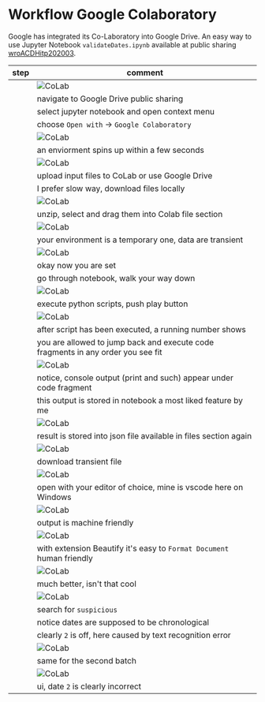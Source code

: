 # Workflow Google Colaboratory

Google has integrated its Co-Laboratory into Google Drive.
An easy way to use Jupyter Notebook `validateDates.ipynb`
available at public sharing [wroACDHitp202003](https://drive.google.com/drive/folders/1qOIcFVc9RVIO3tkh3m2P_z7vdrsKHNTU).

|step   | comment |
|---    |---|
|       |![CoLab](./v_img/20200812_07_GoogleCoLab_10.png)|
|       |navigate to Google Drive public sharing|
|       |select jupyter notebook and open context menu|
|       |choose `Open with` -> `Google Colaboratory`
|       |![CoLab](./v_img/20200812_07_GoogleCoLab_11.png)|
|       |an enviorment spins up within a few seconds|
|       |![CoLab](./v_img/20200812_07_GoogleCoLab_12.png)|
|       |upload input files to CoLab or use Google Drive|
|       |I prefer slow way, download files locally|
|       |![CoLab](./v_img/20200812_07_GoogleCoLab_13.png)|
|       |unzip, select and drag them into Colab file section|
|       |![CoLab](./v_img/20200812_07_GoogleCoLab_14.png)|
|       |your environment is a temporary one, data are transient|
|       |![CoLab](./v_img/20200812_07_GoogleCoLab_15.png)|
|       |okay now you are set|
|       |go through notebook, walk your way down|
|       |![CoLab](./v_img/20200812_07_GoogleCoLab_16.png)|
|       |execute python scripts, push play button|
|       |![CoLab](./v_img/20200812_07_GoogleCoLab_17.png)|
|       |after script has been executed, a running number shows|
|       |you are allowed to jump back and execute code fragments in any order you see fit|
|       |![CoLab](./v_img/20200812_07_GoogleCoLab_18.png)|
|       |notice, console output (print and such) appear under code fragment|
|       |this output is stored in notebook a most liked feature by me|
|       |![CoLab](./v_img/20200812_07_GoogleCoLab_19.png)|
|       |result is stored into json file available in files section again|
|       |![CoLab](./v_img/20200812_07_GoogleCoLab_20.png)|
|       |download transient file|
|       |![CoLab](./v_img/20200812_07_GoogleCoLab_21.png)|
|       |open with your editor of choice, mine is vscode here on Windows|
|       |![CoLab](./v_img/20200812_07_GoogleCoLab_22.png)|
|       |output is machine friendly|
|       |![CoLab](./v_img/20200812_07_GoogleCoLab_23.png)|
|       |with extension Beautify it's easy to `Format Document` human friendly|
|       |![CoLab](./v_img/20200812_07_GoogleCoLab_24.png)|
|       |much better, isn't that cool|
|       |![CoLab](./v_img/20200812_07_GoogleCoLab_25.png)|
|       |search for `suspicious`|
|       |notice dates are supposed to be chronological|
|       |clearly `2` is off, here caused by text recognition error|
|       |![CoLab](./v_img/20200812_07_GoogleCoLab_26.png)|
|       |same for the second batch|
|       |![CoLab](./v_img/20200812_07_GoogleCoLab_27.png)|
|       |ui, date `2` is clearly incorrect|
